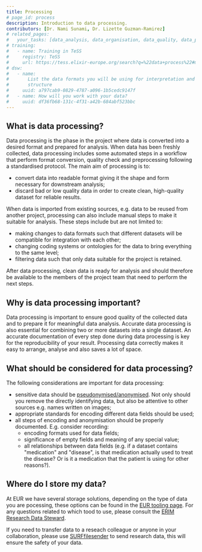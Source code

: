 ```yaml
---
title: Processing
# page_id: process
description: Introduction to data processing.
contributors: [Dr. Nami Sunami, Dr. Lizette Guzman-Ramirez]
# related_pages:
#   your_tasks: [data_analysis, data_organisation, data_quality, data_provenance]
# training:
#   - name: Training in TeSS
#     registry: TeSS
#     url: https://tess.elixir-europe.org/search?q=%22data+process%22#materials
# dsw:
#   - name:
#       List the data formats you will be using for interpretation and describe their
#       structure
#     uuid: a797cab9-0829-4787-a096-1b5cedc9147f
#   - name: How will you work with your data?
#     uuid: df36fb68-131c-4f31-a42b-684abf523bbc
---
```


## What is data processing?

Data processing is the phase in the project where data is converted into a desired format and prepared for analysis. When data has been freshly collected, data processing includes some automated steps in a workflow that perform format conversion, quality check and preprocessing following a standardised protocol. The main aim of processing is to:

- convert data into readable format giving it the shape and form necessary for downstream analysis;
- discard bad or low quality data in order to create clean, high-quality dataset for reliable results.

When data is imported from existing sources, e.g. data to be reused from another project, processing can also include manual steps to make it suitable for analysis. These steps include but are not limited to:

- making changes to data formats such that different datasets will be compatible for integration with each other;
- changing coding systems or ontologies for the data to bring everything to the same level;
- filtering data such that only data suitable for the project is retained.

After data processing, clean data is ready for analysis and should therefore be available to the members of the project team that need to perform the next steps.

## Why is data processing important?

Data processing is important to ensure good quality of the collected data and to prepare it for meaningful data analysis. Accurate data processing is also essential for combining two or more datasets into a single dataset. An accurate documentation of every step done during data processing is key for the reproducibility of your result. Processing data correctly makes it easy to arrange, analyse and also saves a lot of space.

## What should be considered for data processing?

The following considerations are important for data processing:

- sensitive data should be [pseudonymised/anonymised](https://my.eur.nl/en/eur-employee/research/research-services/research-data-management/anonymisation-research-data). Not only should you remove the directly identifying data, but also be attentive to other sources e.g. names written on images;
- appropriate standards for encoding different data fields should be used;
- all steps of encoding and anonymisation should be properly documented. E.g. consider recording:
  - encoding formats used for data fields;
  - significance of empty fields and meaning of any special value;
  - all relationships between data fields (e.g. if a dataset contains "medication" and "disease", is that medication actually used to treat the disease? Or is it a medication that the patient is using for other reasons?).

<!-- ERIM focused information (begin) -->

## Where do I store my data? 

At EUR we have several storage solutions, depending on the type of data you are pocessing, these options can be found in the [EUR tooling page](https://my.eur.nl/en/eur-employee/research/research-services/research-data-management/tooling).
For any questions related to which tood to use, please consult the [ERIM Research Data Steward](data@erim.eur.nl). 

If you need to transfer data to a reseach colleague or anyone in your collaboration, please use [SURFfilesender](https://www.erim.eur.nl/research-integrity/rdm/tools-services/data-transfer/) to send research data, this will ensure the safety of your data. 

<!-- ERIM focused information (end) -->

    
